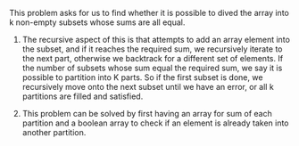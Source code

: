 This problem asks for us to find whether it is possible to dived the array into k non-empty subsets whose sums are all equal.

1. The recursive aspect of this is that attempts to add an array element into the subset, and if it reaches the required sum, we recursively iterate to the next part, otherwise we backtrack for a different set of elements. If the number of subsets whose sum equal the required sum, we say it is possible to partition into K parts. So if the first subset is done, we recursively move onto the next subset until we have an error, or all k partitions are filled and satisfied.

2. This problem can be solved by first having an array for sum of each partition and a boolean array to check if an element is already taken into another partition.